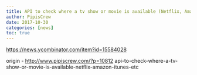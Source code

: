 ```yaml
---
title: API to check where a tv show or movie is available (Netflix, Amazon, ITunes etc)
author: PipisCrew
date: 2017-10-30
categories: [news]
toc: true
---
```


https://news.ycombinator.com/item?id=15584028

origin - http://www.pipiscrew.com/?p=10812 api-to-check-where-a-tv-show-or-movie-is-available-netflix-amazon-itunes-etc